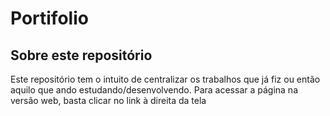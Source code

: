 # Portifolio

## Sobre este repositório

Este repositório tem o intuito de centralizar os trabalhos que já fiz ou então aquilo que ando estudando/desenvolvendo.
Para acessar a página na versão web, basta clicar no link à direita da tela






